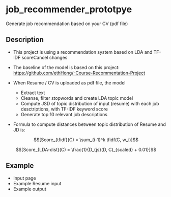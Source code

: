 # job_recommender_prototpye
Generate job recommendation based on your CV (pdf file)



## Description

* This project is using a recommendation system based on LDA and TF-IDF scoreCancel changes
* The baseline of the model is based on this project: https://github.com/ethHong/-Course-Recommentation-Project
* When Resume / CV is uploaded as pdf file, the model
  * Extract text
  * Cleanse, filter stopwords and create LDA topic model
  * Compute JSD of topic distribution of input (resume) with each job desctriptions, with TF-IDF keyword score
  * Generate top 10 relevant job descriptions

* Formula to compute distances between topic distribution of Resume and JD is:

$$[Score_{tfidf}(C) = \sum_{i-1}^k tfidf(C, w_i)]$$

$$[Score_{LDA-dist}(C) = \frac{1}{D_{js}(D, C)_{scaled} + 0.01}]$$



## Example

* Input page
* Example Resume input
* Example output
